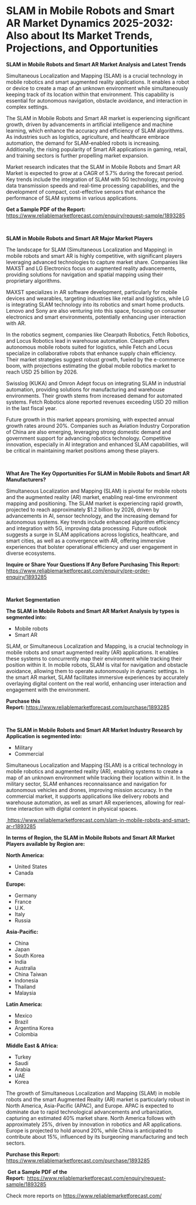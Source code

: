 <p><h1>SLAM in Mobile Robots and Smart AR Market Dynamics 2025-2032: Also about Its Market Trends, Projections, and Opportunities</h1></p><p><strong>SLAM in Mobile Robots and Smart AR Market Analysis and Latest Trends</strong></p>
<p><p>Simultaneous Localization and Mapping (SLAM) is a crucial technology in mobile robotics and smart augmented reality applications. It enables a robot or device to create a map of an unknown environment while simultaneously keeping track of its location within that environment. This capability is essential for autonomous navigation, obstacle avoidance, and interaction in complex settings.</p><p>The SLAM in Mobile Robots and Smart AR market is experiencing significant growth, driven by advancements in artificial intelligence and machine learning, which enhance the accuracy and efficiency of SLAM algorithms. As industries such as logistics, agriculture, and healthcare embrace automation, the demand for SLAM-enabled robots is increasing. Additionally, the rising popularity of Smart AR applications in gaming, retail, and training sectors is further propelling market expansion.</p><p>Market research indicates that the SLAM in Mobile Robots and Smart AR Market is expected to grow at a CAGR of 5.7% during the forecast period. Key trends include the integration of SLAM with 5G technology, improving data transmission speeds and real-time processing capabilities, and the development of compact, cost-effective sensors that enhance the performance of SLAM systems in various applications.</p></p>
<p><strong>Get a Sample PDF of the Report:&nbsp;</strong> <a href="https://www.reliablemarketforecast.com/enquiry/request-sample/1893285?utm_campaign=1888&utm_medium=2&utm_source=Github&utm_content=ia&utm_term=14012025&utm_id=slam-in-mobile-robots-and-smart-ar">https://www.reliablemarketforecast.com/enquiry/request-sample/1893285</a></p>
<p>&nbsp;</p>
<p><strong>SLAM in Mobile Robots and Smart AR Major Market Players</strong></p>
<p><p>The landscape for SLAM (Simultaneous Localization and Mapping) in mobile robots and smart AR is highly competitive, with significant players leveraging advanced technologies to capture market share. Companies like MAXST and LG Electronics focus on augmented reality advancements, providing solutions for navigation and spatial mapping using their proprietary algorithms.</p><p>MAXST specializes in AR software development, particularly for mobile devices and wearables, targeting industries like retail and logistics, while LG is integrating SLAM technology into its robotics and smart home products. Lenovo and Sony are also venturing into this space, focusing on consumer electronics and smart environments, potentially enhancing user interaction with AR.</p><p>In the robotics segment, companies like Clearpath Robotics, Fetch Robotics, and Locus Robotics lead in warehouse automation. Clearpath offers autonomous mobile robots suited for logistics, while Fetch and Locus specialize in collaborative robots that enhance supply chain efficiency. Their market strategies suggest robust growth, fueled by the e-commerce boom, with projections estimating the global mobile robotics market to reach USD 25 billion by 2026.</p><p>Swisslog (KUKA) and Omron Adept focus on integrating SLAM in industrial automation, providing solutions for manufacturing and warehouse environments. Their growth stems from increased demand for automated systems. Fetch Robotics alone reported revenues exceeding USD 20 million in the last fiscal year.</p><p>Future growth in this market appears promising, with expected annual growth rates around 20%. Companies such as Aviation Industry Corporation of China are also emerging, leveraging strong domestic demand and government support for advancing robotics technology. Competitive innovation, especially in AI integration and enhanced SLAM capabilities, will be critical in maintaining market positions among these players.</p></p>
<p>&nbsp;</p>
<p><strong>What Are The Key Opportunities For SLAM in Mobile Robots and Smart AR Manufacturers?</strong></p>
<p><p>Simultaneous Localization and Mapping (SLAM) is pivotal for mobile robots and the augmented reality (AR) market, enabling real-time environment mapping and positioning. The SLAM market is experiencing rapid growth, projected to reach approximately $1.2 billion by 2026, driven by advancements in AI, sensor technology, and the increasing demand for autonomous systems. Key trends include enhanced algorithm efficiency and integration with 5G, improving data processing. Future outlook suggests a surge in SLAM applications across logistics, healthcare, and smart cities, as well as a convergence with AR, offering immersive experiences that bolster operational efficiency and user engagement in diverse ecosystems.</p></p>
<p><strong>Inquire or Share Your Questions If Any Before Purchasing This Report:</strong> <a href="https://www.reliablemarketforecast.com/enquiry/pre-order-enquiry/1893285?utm_campaign=1888&utm_medium=2&utm_source=Github&utm_content=ia&utm_term=14012025&utm_id=slam-in-mobile-robots-and-smart-ar">https://www.reliablemarketforecast.com/enquiry/pre-order-enquiry/1893285</a></p>
<p>&nbsp;</p>
<p><strong>Market Segmentation</strong></p>
<p><strong>The SLAM in Mobile Robots and Smart AR Market Analysis by types is segmented into:</strong></p>
<p><ul><li>Mobile robots</li><li>Smart AR</li></ul></p>
<p><p>SLAM, or Simultaneous Localization and Mapping, is a crucial technology in mobile robots and smart augmented reality (AR) applications. It enables these systems to concurrently map their environment while tracking their position within it. In mobile robots, SLAM is vital for navigation and obstacle avoidance, allowing them to operate autonomously in dynamic settings. In the smart AR market, SLAM facilitates immersive experiences by accurately overlaying digital content on the real world, enhancing user interaction and engagement with the environment.</p></p>
<p><strong>Purchase this Report:&nbsp;</strong><a href="https://www.reliablemarketforecast.com/purchase/1893285?utm_campaign=1888&utm_medium=2&utm_source=Github&utm_content=ia&utm_term=14012025&utm_id=slam-in-mobile-robots-and-smart-ar">https://www.reliablemarketforecast.com/purchase/1893285</a></p>
<p>&nbsp;</p>
<p><strong>The SLAM in Mobile Robots and Smart AR Market Industry Research by Application is segmented into:</strong></p>
<p><ul><li>Military</li><li>Commercial</li></ul></p>
<p><p>Simultaneous Localization and Mapping (SLAM) is a critical technology in mobile robotics and augmented reality (AR), enabling systems to create a map of an unknown environment while tracking their location within it. In the military sector, SLAM enhances reconnaissance and navigation for autonomous vehicles and drones, improving mission accuracy. In the commercial market, it supports applications like delivery robots and warehouse automation, as well as smart AR experiences, allowing for real-time interaction with digital content in physical spaces.</p></p>
<p><a href="https://www.reliablemarketforecast.com/slam-in-mobile-robots-and-smart-ar-r1893285?utm_campaign=1888&utm_medium=2&utm_source=Github&utm_content=ia&utm_term=14012025&utm_id=slam-in-mobile-robots-and-smart-ar">&nbsp;https://www.reliablemarketforecast.com/slam-in-mobile-robots-and-smart-ar-r1893285</a></p>
<p><strong>In terms of Region, the SLAM in Mobile Robots and Smart AR Market Players available by Region are:</strong></p>
<p>
    <p> <strong> North America: </strong>
        <ul>
            <li>United States</li>
            <li>Canada</li>
        </ul>
        </p> 
    <p> <strong> Europe: </strong>
        <ul>
            <li>Germany</li>
            <li>France</li>
            <li>U.K.</li>
            <li>Italy</li>
            <li>Russia</li>
        </ul>
        </p> 
    <p> <strong> Asia-Pacific: </strong>
        <ul>
            <li>China</li>
            <li>Japan</li>
            <li>South Korea</li>
            <li>India</li>
            <li>Australia</li>
            <li>China Taiwan</li>
            <li>Indonesia</li>
            <li>Thailand</li>
            <li>Malaysia</li>
        </ul>
        </p> 
    <p> <strong> Latin America: </strong>
        <ul>
            <li>Mexico</li>
            <li>Brazil</li>
            <li>Argentina Korea</li>
            <li>Colombia</li>
        </ul>
        </p> 
    <p> <strong> Middle East & Africa: </strong>
        <ul>
            <li>Turkey</li>
            <li>Saudi</li>
            <li>Arabia</li>
            <li>UAE</li>
            <li>Korea</li>
        </ul>
    </p>
    </p>
<p><p>The growth of Simultaneous Localization and Mapping (SLAM) in mobile robots and the smart Augmented Reality (AR) market is particularly robust in North America, Asia-Pacific (APAC), and Europe. APAC is expected to dominate due to rapid technological advancements and urbanization, capturing an estimated 40% market share. North America follows with approximately 25%, driven by innovation in robotics and AR applications. Europe is projected to hold around 20%, while China is anticipated to contribute about 15%, influenced by its burgeoning manufacturing and tech sectors.</p></p>
<p><strong>Purchase this Report: </strong><a href="https://www.reliablemarketforecast.com/purchase/1893285?utm_campaign=1888&utm_medium=2&utm_source=Github&utm_content=ia&utm_term=14012025&utm_id=slam-in-mobile-robots-and-smart-ar">https://www.reliablemarketforecast.com/purchase/1893285</a></p>
<p>&nbsp;<strong>Get a Sample PDF of the Report:&nbsp;&nbsp;</strong><a href="https://www.reliablemarketforecast.com/enquiry/request-sample/1893285?utm_campaign=1888&utm_medium=2&utm_source=Github&utm_content=ia&utm_term=14012025&utm_id=slam-in-mobile-robots-and-smart-ar">https://www.reliablemarketforecast.com/enquiry/request-sample/1893285</a></p>
<p><strong></strong></p>
<p>Check more reports on <a href="https://www.reliablemarketforecast.com/?utm_campaign=1888&utm_medium=2&utm_source=Github&utm_content=ia&utm_term=14012025&utm_id=slam-in-mobile-robots-and-smart-ar">https://www.reliablemarketforecast.com/</a></p>